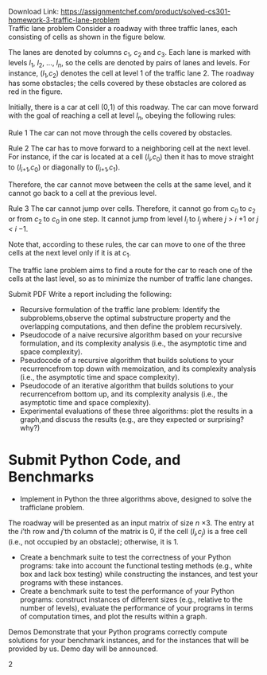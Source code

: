 Download Link: https://assignmentchef.com/product/solved-cs301-homework-3-traffic-lane-problem
<br>
Traffic lane problem Consider a roadway with three traffic lanes, each consisting of cells as shown in the figure below.

The lanes are denoted by columns <em>c</em><sub>1</sub>, <em>c</em><sub>2 </sub>and <em>c</em><sub>3</sub>. Each lane is marked with levels <em>l</em><sub>1</sub>, <em>l</em><sub>2</sub>, …, <em>l<sub>n</sub></em>, so the cells are denoted by pairs of lanes and levels. For instance, (<em>l</em><sub>1</sub><em>,c</em><sub>2</sub>) denotes the cell at level 1 of the traffic lane 2. The roadway has some obstacles; the cells covered by these obstacles are colored as red in the figure.

Initially, there is a car at cell (0<em>,</em>1) of this roadway. The car can move forward with the goal of reaching a cell at level <em>l<sub>n</sub></em>, obeying the following rules:

Rule 1 The car can not move through the cells covered by obstacles.

Rule 2 The car has to move forward to a neighboring cell at the next level. For instance, if the car is located at a cell (<em>l<sub>i</sub>,c</em><sub>0</sub>) then it has to move straight to (<em>l<sub>i</sub></em><sub>+1</sub><em>,c</em><sub>0</sub>) or diagonally to (<em>l<sub>i</sub></em><sub>+1</sub><em>,c</em><sub>1</sub>).

Therefore, the car cannot move between the cells at the same level, and it cannot go back to a cell at the previous level.

Rule 3 The car cannot jump over cells. Therefore, it cannot go from <em>c</em><sub>0 </sub>to <em>c</em><sub>2 </sub>or from <em>c</em><sub>2 </sub>to <em>c</em><sub>0 </sub>in one step. It cannot jump from level <em>l<sub>i </sub></em>to <em>l<sub>j </sub></em>where <em>j &gt; i </em>+1 or <em>j &lt; i </em>−1.

Note that, according to these rules, the car can move to one of the three cells at the next level only if it is at <em>c</em><sub>1</sub>.

The traffic lane problem aims to find a route for the car to reach one of the cells at the last level, so as to minimize the number of traffic lane changes.

Submit PDF          Write a report including the following:

<ul>

 <li>Recursive formulation of the traffic lane problem: Identify the subproblems,observe the optimal substructure property and the overlapping computations, and then define the problem recursively.</li>

 <li>Pseudocode of a naive recursive algorithm based on your recursive formulation, and its complexity analysis (i.e., the asymptotic time and space complexity).</li>

 <li>Pseudocode of a recursive algorithm that builds solutions to your recurrencefrom top down with memoization, and its complexity analysis (i.e., the asymptotic time and space complexity).</li>

 <li>Pseudocode of an iterative algorithm that builds solutions to your recurrencefrom bottom up, and its complexity analysis (i.e., the asymptotic time and space complexity).</li>

 <li>Experimental evaluations of these three algorithms: plot the results in a graph,and discuss the results (e.g., are they expected or surprising? why?)</li>

</ul>

<h1>Submit Python Code, and Benchmarks</h1>

<ul>

 <li>Implement in Python the three algorithms above, designed to solve the trafficlane problem.</li>

</ul>

The roadway will be presented as an input matrix of size <em>n </em>×3. The entry at the <em>i</em>’th row and <em>j</em>’th column of the matrix is 0, if the cell (<em>l<sub>i</sub>,c<sub>j</sub></em>) is a free cell (i.e., not occupied by an obstacle); otherwise, it is 1.

<ul>

 <li>Create a benchmark suite to test the correctness of your Python programs: take into account the functional testing methods (e.g., white box and lack box testing) while constructing the instances, and test your programs with these instances.</li>

 <li>Create a benchmark suite to test the performance of your Python programs: construct instances of different sizes (e.g., relative to the number of levels), evaluate the performance of your programs in terms of computation times, and plot the results within a graph.</li>

</ul>

Demos Demonstrate that your Python programs correctly compute solutions for your benchmark instances, and for the instances that will be provided by us. Demo day will be announced.

2